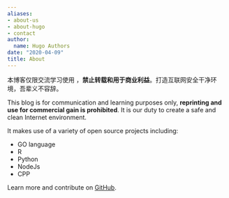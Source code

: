 ```yaml
---
aliases:
- about-us
- about-hugo
- contact
author:
  name: Hugo Authors
date: "2020-04-09"
title: About
---
```


本博客仅限交流学习使用 ，**禁止转载和用于商业利益**。打造互联网安全干净环境，吾辈义不容辞。

This blog is for communication and learning purposes only, **reprinting and use for commercial gain is prohibited**. It is our duty to create a safe and clean Internet environment.

It makes use of a variety of open source projects including:

* GO language
* R
* Python
* NodeJs
* CPP

Learn more and contribute on [GitHub](https://github.com/BlancheKeshyZhuangMengYuan).

